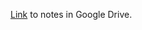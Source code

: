 [Link](https://docs.google.com/document/d/1lwETo-dOh2Kraw8gpEtPgonYDI-ApTgbFv10ec6VdwA/edit?usp=sharing) to notes in Google Drive.
